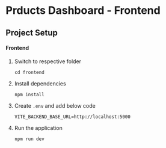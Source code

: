 # Prducts Dashboard - Frontend

## Project Setup

#### Frontend

1. Switch to respective folder
   ```
   cd frontend
   ```
2. Install dependencies
   ```
   npm install
   ```
3. Create `.env` and add below code
   ```
   VITE_BACKEND_BASE_URL=http://localhost:5000
   ```
4. Run the application
   ```
   npm run dev
   ```
